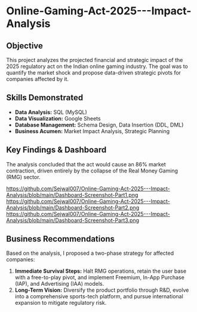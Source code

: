 # Online-Gaming-Act-2025---Impact-Analysis

## Objective
This project analyzes the projected financial and strategic impact of the 2025 regulatory act on the Indian online gaming industry. The goal was to quantify the market shock and propose data-driven strategic pivots for companies affected by it.

## Skills Demonstrated
- **Data Analysis:** SQL (MySQL)
- **Data Visualization:** Google Sheets
- **Database Management:** Schema Design, Data Insertion (DDL, DML)
- **Business Acumen:** Market Impact Analysis, Strategic Planning

## Key Findings & Dashboard

The analysis concluded that the act would cause an 86% market contraction, driven entirely by the collapse of the Real Money Gaming (RMG) sector. 

https://github.com/Sejwal007/Online-Gaming-Act-2025---Impact-Analysis/blob/main/Dashboard-Screenshot-Part1.png
https://github.com/Sejwal007/Online-Gaming-Act-2025---Impact-Analysis/blob/main/Dashboard-Screenshot-Part2.png
https://github.com/Sejwal007/Online-Gaming-Act-2025---Impact-Analysis/blob/main/Dashboard-Screenshot-Part3.png

## Business Recommendations
Based on the analysis, I proposed a two-phase strategy for affected companies:
1.  **Immediate Survival Steps:** Halt RMG operations, retain the user base with a free-to-play pivot, and implement Freemium, In-App Purchase (IAP), and Advertising (IAA) models.
2.  **Long-Term Vision:** Diversify the product portfolio through R&D, evolve into a comprehensive sports-tech platform, and pursue international expansion to mitigate regulatory risk.
